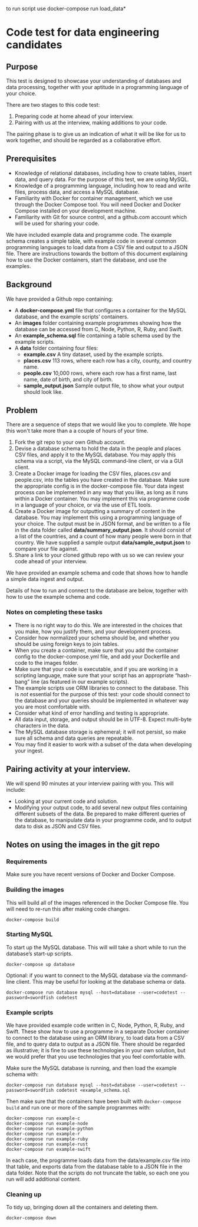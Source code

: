 to run script use docker-compose run load_data*
# Code test for data engineering candidates

## Purpose

This test is designed to showcase your understanding of databases and data processing, together with your aptitude in a programming language of your choice.

There are two stages to this code test:

1. Preparing code at home ahead of your interview.
2. Pairing with us at the interview, making additions to your code.

The pairing phase is to give us an indication of what it will be like for us to work together, and should be regarded as a collaborative effort.

## Prerequisites

- Knowledge of relational databases, including how to create tables, insert data, and query data. For the purpose of this test, we are using MySQL.
- Knowledge of a programming language, including how to read and write files, process data, and access a MySQL database.
- Familiarity with Docker for container management, which we use through the Docker Compose tool. You will need Docker and Docker Compose installed on your development machine.
- Familiarity with Git for source control, and a github.com account which will be used for sharing your code.

We have included example data and programme code. The example schema creates a simple table, with example code in several common programming languages to load data from a CSV file and output to a JSON file. There are instructions towards the bottom of this document explaining how to use the Docker containers, start the database, and use the examples.

## Background

We have provided a Github repo containing:

- A **docker-compose.yml** file that configures a container for the MySQL database, and the example scripts’ containers.
- An **images** folder containing example programmes showing how the database can be accessed from C, Node, Python, R, Ruby, and Swift.
- An **example_schema.sql** file containing a table schema used by the example scripts.
- A **data** folder containing four files:
  - **example.csv** A tiny dataset, used by the example scripts.
  - **places.csv** 113 rows, where each row has a city, county, and country name.
  - **people.csv** 10,000 rows, where each row has a first name, last name, date of birth, and city of birth.
  - **sample_output.json** Sample output file, to show what your output should look like.

## Problem

There are a sequence of steps that we would like you to complete. We hope this won't take more than a a couple of hours of your time.

1. Fork the git repo to your own Github account.
2. Devise a database schema to hold the data in the people and places CSV files, and apply it to the MySQL database. You may apply this schema via a script, via the MySQL command-line client, or via a GUI client.
3. Create a Docker image for loading the CSV files, places.csv and people.csv, into the tables you have created in the database. Make sure the appropriate config is in the docker-compose file. Your data ingest process can be implemented in any way that you like, as long as it runs within a Docker container. You may implement this via programme code in a language of your choice, or via the use of ETL tools.
4. Create a Docker image for outputting a summary of content in the database. You may implement this using a programming language of your choice. The output must be in JSON format, and be written to a file in the data folder called **data/summary_output.json**. It should consist of a list of the countries, and a count of how many people were born in that country. We have supplied a sample output **data/sample_output.json** to compare your file against.
5. Share a link to your cloned github repo with us so we can review your code ahead of your interview.

We have provided an example schema and code that shows how to handle a simple data ingest and output.

Details of how to run and connect to the database are below, together with how to use the example schema and code.

### Notes on completing these tasks

- There is no right way to do this. We are interested in the choices that you make, how you justify them, and your development process.
- Consider how normalized your schema should be, and whether you should be using foreign keys to join tables.
- When you create a container, make sure that you add the container config to the docker-compose.yml file, and add your Dockerfile and code to the images folder.
- Make sure that your code is executable, and if you are working in a scripting language, make sure that your script has an appropriate “hash-bang” line (as featured in our example scripts).
- The example scripts use ORM libraries to connect to the database. This is _not_ essential for the purpose of this test: your code should connect to the database and your queries should be implemented in whatever way you are most comfortable with.
- Consider what kind of error handling and testing is appropriate.
- All data input, storage, and output should be in UTF-8. Expect multi-byte characters in the data.
- The MySQL database storage is ephemeral; it will not persist, so make sure all schema and data queries are repeatable.
- You may find it easier to work with a subset of the data when developing your ingest.

## Pairing activity at your interview.

We will spend 90 minutes at your interview pairing with you. This will include:

- Looking at your current code and solution.
- Modifying your output code, to add several new output files containing different subsets of the data. Be prepared to make different queries of the database, to manipulate data in your programme code, and to output data to disk as JSON and CSV files.

## Notes on using the images in the git repo

### Requirements

Make sure you have recent versions of Docker and Docker Compose.

### Building the images

This will build all of the images referenced in the Docker Compose file. You will need to re-run this after making code changes.

```
docker-compose build
```

### Starting MySQL

To start up the MySQL database. This will will take a short while to run the database’s start-up scripts.

```
docker-compose up database
```

Optional: if you want to connect to the MySQL database via the command-line client. This may be useful for looking at the database schema or data.

```
docker-compose run database mysql --host=database --user=codetest --password=swordfish codetest
```

### Example scripts

We have provided example code written in C, Node, Python, R, Ruby, and Swift. These show how to use a programme in a separate Docker container to connect to the database using an ORM library, to load data from a CSV file, and to query data to output as a JSON file. There should be regarded as illustrative; it is fine to use these technologies in your own solution, but we would prefer that you use technologies that you feel comfortable with.

Make sure the MySQL database is running, and then load the example schema with:

```
docker-compose run database mysql --host=database --user=codetest --password=swordfish codetest <example_schema.sql
```

Then make sure that the containers have been built with `docker-compose build` and run one or more of the sample programmes with:

```
docker-compose run example-c
docker-compose run example-node
docker-compose run example-python
docker-compose run example-r
docker-compose run example-ruby
docker-compose run example-rust
docker-compose run example-swift
```

In each case, the programme loads data from the data/example.csv file into that table, and exports data from the database table to a JSON file in the data folder. Note that the scripts do not truncate the table, so each one you run will add additional content.

### Cleaning up

To tidy up, bringing down all the containers and deleting them.

```
docker-compose down
```
